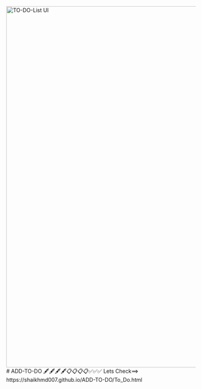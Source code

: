 <img width="960" alt="TO-DO-List UI" src="https://user-images.githubusercontent.com/94097592/197384123-5bbaa413-0e74-41c8-a33a-a7635d525fb0.png">
# ADD-TO-DO
🖋️🖋️🖋️🖋️📋📋📋📋✅✅✅
Lets Check==> https://shaikhmd007.github.io/ADD-TO-DO/To_Do.html
